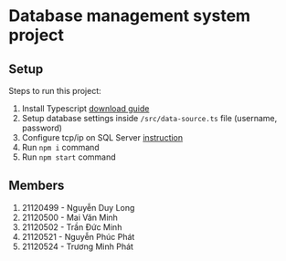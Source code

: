 # Database management system project

## Setup

Steps to run this project:

1. Install Typescript [download guide](https://www.typescriptlang.org/download)
1. Setup database settings inside `/src/data-source.ts` file (username, password)
1. Configure tcp/ip on SQL Server [instruction](https://learn.microsoft.com/en-us/sql/database-engine/configure-windows/configure-a-server-to-listen-on-a-specific-tcp-port?view=sql-server-ver16)
1. Run `npm i` command
1. Run `npm start` command

## Members

1. 21120499 - Nguyễn Duy Long
1. 21120500 - Mai Văn Minh
1. 21120502 - Trần Đức Minh
1. 21120521 - Nguyễn Phúc Phát
1. 21120524 - Trương Minh Phát
